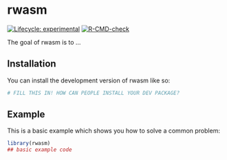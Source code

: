 
# rwasm

<!-- badges: start -->
[![Lifecycle: experimental](https://img.shields.io/badge/lifecycle-experimental-orange.svg)](https://www.tidyverse.org/lifecycle/#experimental)
[![R-CMD-check](https://github.com/r-wasm/webr-repo/actions/workflows/R-CMD-check.yaml/badge.svg)](https://github.com/r-wasm/webr-repo/actions/workflows/R-CMD-check.yaml)
<!-- badges: end -->

The goal of rwasm is to ...

## Installation

You can install the development version of rwasm like so:

``` r
# FILL THIS IN! HOW CAN PEOPLE INSTALL YOUR DEV PACKAGE?
```

## Example

This is a basic example which shows you how to solve a common problem:

``` r
library(rwasm)
## basic example code
```

